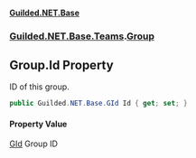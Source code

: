 
#### [Guilded.NET.Base](index 'index')
### [Guilded.NET.Base.Teams](index#Guilded_NET_Base_Teams 'Guilded.NET.Base.Teams').[Group](Group 'Guilded.NET.Base.Teams.Group')
## Group.Id Property
ID of this group.  
```csharp
public Guilded.NET.Base.GId Id { get; set; }
```

#### Property Value
[GId](GId 'Guilded.NET.Base.GId')
Group ID
